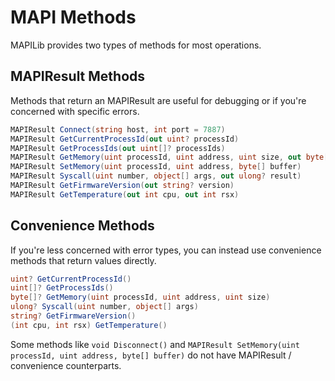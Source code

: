 # MAPI Methods
MAPILib provides two types of methods for most operations. 

## MAPIResult Methods
Methods that return an MAPIResult are useful for debugging or if you're concerned with specific errors.
```C#
MAPIResult Connect(string host, int port = 7887)
MAPIResult GetCurrentProcessId(out uint? processId)
MAPIResult GetProcessIds(out uint[]? processIds)
MAPIResult GetMemory(uint processId, uint address, uint size, out byte[]? buffer)
MAPIResult SetMemory(uint processId, uint address, byte[] buffer)
MAPIResult Syscall(uint number, object[] args, out ulong? result)
MAPIResult GetFirmwareVersion(out string? version)
MAPIResult GetTemperature(out int cpu, out int rsx)
```

## Convenience Methods
If you're less concerned with error types, you can instead use convenience methods that return values directly.
```C#
uint? GetCurrentProcessId()
uint[]? GetProcessIds()
byte[]? GetMemory(uint processId, uint address, uint size)
ulong? Syscall(uint number, object[] args)
string? GetFirmwareVersion()
(int cpu, int rsx) GetTemperature()
```

Some methods like `void Disconnect()` and `MAPIResult SetMemory(uint processId, uint address, byte[] buffer)` do not have MAPIResult / convenience counterparts.
